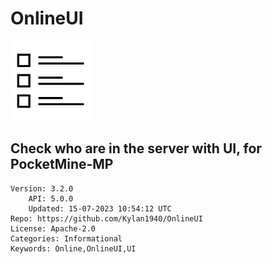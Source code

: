 # OnlineUI
<img src="https://raw.githubusercontent.com/Kylan1940/OnlineUI/f427fcc393932b035bf64f434dc6be2e4b2101ac/icon.png" width="128" height="128" />

## Check who are in the server with UI, for PocketMine-MP
```properties
Version: 3.2.0
    API: 5.0.0
    Updated: 15-07-2023 10:54:12 UTC
Repo: https://github.com/Kylan1940/OnlineUI
License: Apache-2.0
Categories: Informational
Keywords: Online,OnlineUI,UI
```